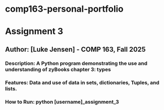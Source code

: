 # comp163-personal-portfolio
# Assignment 3
 
 ## Author: [Luke Jensen] - COMP 163, Fall 2025
 
 ### Description: A Python program demonstrating the use and understanding of zyBooks chapter 3: types

 ### Features: Data and use of data in sets, dictionaries, Tuples, and lists.
 
 ### How to Run: python [username]_assignment_3
